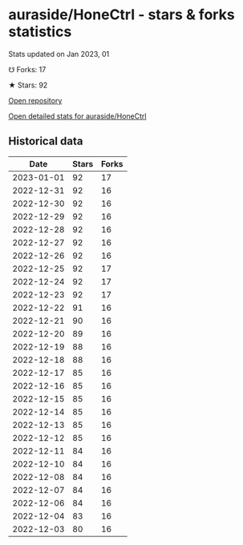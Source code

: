 # auraside/HoneCtrl - stars & forks statistics

Stats updated on Jan 2023, 01

☋ Forks: 17

★ Stars: 92

[Open repository](https://github.com/auraside/HoneCtrl)

[Open detailed stats for auraside/HoneCtrl](https://reviewgithub.com/rep/auraside/HoneCtrl)

## Historical data
| Date | Stars | Forks |
|------|-------|-------|
| 2023-01-01 | 92 | 17 | 
| 2022-12-31 | 92 | 16 | 
| 2022-12-30 | 92 | 16 | 
| 2022-12-29 | 92 | 16 | 
| 2022-12-28 | 92 | 16 | 
| 2022-12-27 | 92 | 16 | 
| 2022-12-26 | 92 | 16 | 
| 2022-12-25 | 92 | 17 | 
| 2022-12-24 | 92 | 17 | 
| 2022-12-23 | 92 | 17 | 
| 2022-12-22 | 91 | 16 | 
| 2022-12-21 | 90 | 16 | 
| 2022-12-20 | 89 | 16 | 
| 2022-12-19 | 88 | 16 | 
| 2022-12-18 | 88 | 16 | 
| 2022-12-17 | 85 | 16 | 
| 2022-12-16 | 85 | 16 | 
| 2022-12-15 | 85 | 16 | 
| 2022-12-14 | 85 | 16 | 
| 2022-12-13 | 85 | 16 | 
| 2022-12-12 | 85 | 16 | 
| 2022-12-11 | 84 | 16 | 
| 2022-12-10 | 84 | 16 | 
| 2022-12-08 | 84 | 16 | 
| 2022-12-07 | 84 | 16 | 
| 2022-12-06 | 84 | 16 | 
| 2022-12-04 | 83 | 16 | 
| 2022-12-03 | 80 | 16 | 

